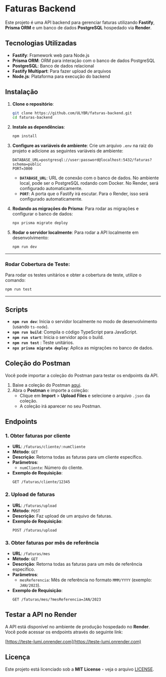 
# Faturas Backend

Este projeto é uma API backend para gerenciar faturas utilizando **Fastify**, **Prisma ORM** e um banco de dados **PostgreSQL** hospedado via **Render**.

## Tecnologias Utilizadas

- **Fastify**: Framework web para Node.js
- **Prisma ORM**: ORM para interação com o banco de dados PostgreSQL
- **PostgreSQL**: Banco de dados relacional
- **Fastify Multipart**: Para fazer upload de arquivos
- **Node.js**: Plataforma para execução do backend

## Instalação

1. **Clone o repositório**:
   ```bash
   git clone https://github.com/ULYBR/faturas-backend.git
   cd faturas-backend
   ```

2. **Instale as dependências**:
   ```bash
   npm install
   ```

3. **Configure as variáveis de ambiente**:
   Crie um arquivo `.env` na raiz do projeto e adicione as seguintes variáveis de ambiente:

   ```env
   DATABASE_URL=postgresql://user:password@localhost:5432/faturas?schema=public
   PORT=3000
   ```

   - **`DATABASE_URL`**: URL de conexão com o banco de dados. No ambiente local, pode ser o PostgreSQL rodando com Docker. No Render, será configurado automaticamente.
   - **`PORT`**: A porta que o Fastify irá escutar. Para o Render, isso será configurado automaticamente.

4. **Rodando as migrações do Prisma**:
   Para rodar as migrações e configurar o banco de dados:

   ```bash
   npx prisma migrate deploy
   ```

5. **Rodar o servidor localmente**:
   Para rodar a API localmente em desenvolvimento:

   ```bash
   npm run dev
   ```


---

### **Rodar Cobertura de Teste**:
Para rodar os testes unitários e obter a cobertura de teste, utilize o comando:

```bash
npm run test
```

---


## Scripts

- **`npm run dev`**: Inicia o servidor localmente no modo de desenvolvimento (usando `ts-node`).
- **`npm run build`**: Compila o código TypeScript para JavaScript.
- **`npm run start`**: Inicia o servidor após o build.
- **`npm run test`** : Teste unitários.
- **`npx prisma migrate deploy`**: Aplica as migrações no banco de dados.

## Coleção do Postman

Você pode importar a coleção do Postman para testar os endpoints da API.

1. Baixe a coleção do Postman [aqui](/Faturas_Backend_Postman_Collection.json).
2. Abra o **Postman** e importe a coleção:
   - Clique em **Import** > **Upload Files** e selecione o arquivo `.json` da coleção.
   - A coleção irá aparecer no seu Postman.

## Endpoints

### 1. **Obter faturas por cliente**

- **URL**: `/faturas/cliente/:numCliente`
- **Método**: `GET`
- **Descrição**: Retorna todas as faturas para um cliente específico.
- **Parâmetros**:
  - `numCliente`: Número do cliente.
- **Exemplo de Requisição**:
  ```http
  GET /faturas/cliente/12345
  ```

### 2. **Upload de faturas**

- **URL**: `/faturas/upload`
- **Método**: `POST`
- **Descrição**: Faz upload de um arquivo de faturas.
- **Exemplo de Requisição**:
  ```http
  POST /faturas/upload
  ```

### 3. **Obter faturas por mês de referência**

- **URL**: `/faturas/mes`
- **Método**: `GET`
- **Descrição**: Retorna todas as faturas para um mês de referência específico.
- **Parâmetros**:
  - `mesReferencia`: Mês de referência no formato `MMM/YYYY` (exemplo: `JAN/2023`).
- **Exemplo de Requisição**:
  ```http
  GET /faturas/mes/?mesReferencia=JAN/2023
  ```

## Testar a API no Render

A API está disponível no ambiente de produção hospedado no **Render**. Você pode acessar os endpoints através do seguinte link:

[https://teste-lumi.onrender.com](https://teste-lumi.onrender.com)

## Licença

Este projeto está licenciado sob a **MIT License** - veja o arquivo [LICENSE](LICENSE).

